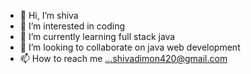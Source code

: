 - 👋 Hi, I’m shiva
- 👀 I’m interested in coding 
- 🌱 I’m currently learning full stack java
- 💞️ I’m looking to collaborate on java web development
- 📫 How to reach me ...shivadimon420@gmail.com

<!---
Lordshiva420/Lordshiva420 is a ✨ special ✨ repository because its `README.md` (this file) appears on your GitHub profile.
You can click the Preview link to take a look at your changes.
--->
